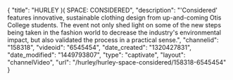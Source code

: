 {
    "title": "HURLEY )( SPACE: CONSIDERED",
    "description": "'Considered' features innovative, sustainable clothing design from up-and-coming Otis College students. The event not only shed light on some of the new steps being taken in the fashion world to decrease the industry's environmental impact, but also validated the process in a practical sense.",
    "channelid": "158318",
    "videoid": "6545454",
    "date_created": "1320427831",
    "date_modified": "1449793807",
    "type": "captivate",
    "layout": "channelVideo",
    "url": "\/hurley\/hurley-space-considered\/158318-6545454"
}